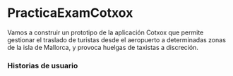 # PracticaExamCotxox
Vamos a construir un prototipo de la aplicación Cotxox
que permite gestionar el traslado de turistas desde el aeropuerto
a determinadas zonas de la isla de Mallorca, y provoca huelgas
de taxistas a discreción.

### Historias de usuario 
